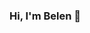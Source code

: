 ### Hi, I'm Belen 👋

<!--
**BelenCa2talan/BelenCatalan** is a ✨ _special_ ✨ repository because its `README.md` (this file) appears on your GitHub profile.
<img src = "https://media.giphy.com/media/L3dJyY1KAXxL7SkbaU/giphy.gif">

Here are some ideas to get you started:

- 🔭 I’m currently working on ...
- 🌱 I’m currently learning ...
- 👯 I’m looking to collaborate on ...
- 🤔 I’m looking for help with ...
- 💬 Ask me about ...
- 📫 How to reach me: ...
- 😄 Pronouns: ...
- ⚡ Fun fact: ...
-->

